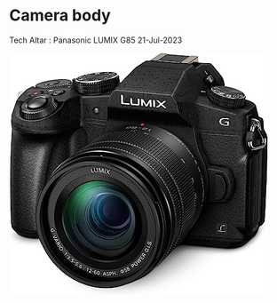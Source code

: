 # Camera body
Tech Altar : Panasonic LUMIX G85 21-Jul-2023

![](/public/62cbdcfcf3aa81b117d9f3bee6166a0fe819bf296e8bc4a8f5fde99647c65f7e.jpg) 